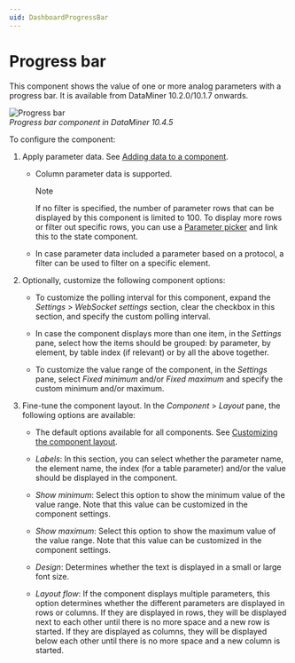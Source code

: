 ```yaml
---
uid: DashboardProgressBar
---
```


# Progress bar

This component shows the value of one or more analog parameters with a progress bar. It is available from DataMiner 10.2.0/10.1.7 onwards.

![Progress bar](~/user-guide/images/Progress_Bar.png)<br>*Progress bar component in DataMiner 10.4.5*

To configure the component:

1. Apply parameter data. See [Adding data to a component](xref:Adding_data_to_component).

   - Column parameter data is supported.

     > [!NOTE]
     > If no filter is specified, the number of parameter rows that can be displayed by this component is limited to 100. To display more rows or filter out specific rows, you can use a [Parameter picker](xref:DashboardParameterPicker) and link this to the state component.

   - In case parameter data included a parameter based on a protocol, a filter can be used to filter on a specific element.

1. Optionally, customize the following component options:

   - To customize the polling interval for this component, expand the *Settings* \> *WebSocket settings* section, clear the checkbox in this section, and specify the custom polling interval.

   - In case the component displays more than one item, in the *Settings* pane, select how the items should be grouped: by parameter, by element, by table index (if relevant) or by all the above together.

   - To customize the value range of the component, in the *Settings* pane, select *Fixed minimum* and/or *Fixed maximum* and specify the custom minimum and/or maximum.

1. Fine-tune the component layout. In the *Component* > *Layout* pane, the following options are available:

   - The default options available for all components. See [Customizing the component layout](xref:Customize_Component_Layout).

   - *Labels*: In this section, you can select whether the parameter name, the element name, the index (for a table parameter) and/or the value should be displayed in the component.

   - *Show minimum*: Select this option to show the minimum value of the value range. Note that this value can be customized in the component settings.

   - *Show maximum*: Select this option to show the maximum value of the value range. Note that this value can be customized in the component settings.

   - *Design*: Determines whether the text is displayed in a small or large font size.

   - *Layout flow*: If the component displays multiple parameters, this option determines whether the different parameters are displayed in rows or columns. If they are displayed in rows, they will be displayed next to each other until there is no more space and a new row is started. If they are displayed as columns, they will be displayed below each other until there is no more space and a new column is started.
